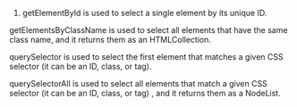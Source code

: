 1. getElementById is used to select a single element by its unique ID.

getElementsByClassName is used to select all elements that have the same class name, and it returns them as an HTMLCollection.

querySelector is used to select the first element that matches a given CSS selector (it can be an ID, class, or tag).

querySelectorAll is used to select all elements that match a given CSS selector (it can be an ID, class, or tag) , and it returns them as a NodeList.
